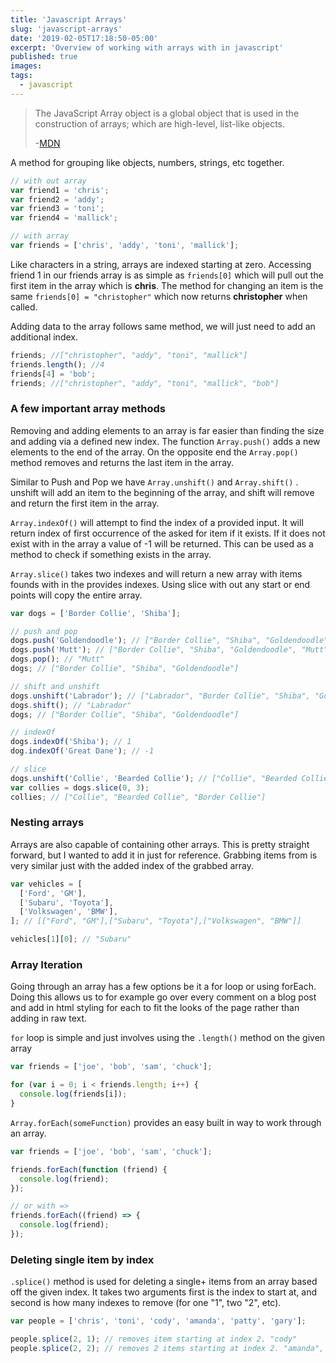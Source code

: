 ```yaml
---
title: 'Javascript Arrays'
slug: 'javascript-arrays'
date: '2019-02-05T17:18:50-05:00'
excerpt: 'Overview of working with arrays with in javascript'
published: true
images:
tags:
  - javascript
---
```


> The JavaScript Array object is a global object that is used in the construction of arrays; which are high-level, list-like objects.
>
> -[MDN](https://developer.mozilla.org/en-US/docs/Web/JavaScript/Reference/Global_Objects/Array)

A method for grouping like objects, numbers, strings, etc together.

```javascript
// with out array
var friend1 = 'chris';
var friend2 = 'addy';
var friend3 = 'toni';
var friend4 = 'mallick';

// with array
var friends = ['chris', 'addy', 'toni', 'mallick'];
```

Like characters in a string, arrays are indexed starting at zero. Accessing friend 1 in our friends array is as simple as `friends[0]` which will pull out the first item in the array which is **chris**. The method for changing an item is the same `friends[0] = "christopher"` which now returns **christopher** when called.

Adding data to the array follows same method, we will just need to add an additional index.

```javascript
friends; //["christopher", "addy", "toni", "mallick"]
friends.length(); //4
friends[4] = 'bob';
friends; //["christopher", "addy", "toni", "mallick", "bob"]
```

### A few important array methods

Removing and adding elements to an array is far easier than finding the size and adding via a defined new index. The function `Array.push()` adds a new elements to the end of the array. On the opposite end the `Array.pop()` method removes and returns the last item in the array.

Similar to Push and Pop we have `Array.unshift()` and `Array.shift()` . unshift will add an item to the beginning of the array, and shift will remove and return the first item in the array.

`Array.indexOf()` will attempt to find the index of a provided input. It will return index of first occurrence of the asked for item if it exists. If it does not exist with in the array a value of -1 will be returned. This can be used as a method to check if something exists in the array.

`Array.slice()` takes two indexes and will return a new array with items founds with in the provides indexes. Using slice with out any start or end points will copy the entire array.

```javascript
var dogs = ['Border Collie', 'Shiba'];

// push and pop
dogs.push('Goldendoodle'); // ["Border Collie", "Shiba", "Goldendoodle"]
dogs.push('Mutt'); // ["Border Collie", "Shiba", "Goldendoodle", "Mutt"]
dogs.pop(); // "Mutt"
dogs; // ["Border Collie", "Shiba", "Goldendoodle"]

// shift and unshift
dogs.unshift('Labrador'); // ["Labrador", "Border Collie", "Shiba", "Goldendoodle"]
dogs.shift(); // "Labrador"
dogs; // ["Border Collie", "Shiba", "Goldendoodle"]

// indexOf
dogs.indexOf('Shiba'); // 1
dog.indexOf('Great Dane'); // -1

// slice
dogs.unshift('Collie', 'Bearded Collie'); // ["Collie", "Bearded Collie" "Border Collie", "Shiba", "Goldendoodle"]
var collies = dogs.slice(0, 3);
collies; // ["Collie", "Bearded Collie", "Border Collie"]
```

### Nesting arrays

Arrays are also capable of containing other arrays. This is pretty straight forward, but I wanted to add it in just for reference. Grabbing items from is very similar just with the added index of the grabbed array.

```javascript
var vehicles = [
  ['Ford', 'GM'],
  ['Subaru', 'Toyota'],
  ['Volkswagen', 'BMW'],
]; // [["Ford", "GM"],["Subaru", "Toyota"],["Volkswagen", "BMW"]]

vehicles[1][0]; // "Subaru"
```

### Array Iteration

Going through an array has a few options be it a for loop or using forEach. Doing this allows us to for example go over every comment on a blog post and add in html styling for each to fit the looks of the page rather than adding in raw text.

`for` loop is simple and just involves using the `.length()` method on the given array

```javascript
var friends = ['joe', 'bob', 'sam', 'chuck'];

for (var i = 0; i < friends.length; i++) {
  console.log(friends[i]);
}
```

`Array.forEach(someFunction)` provides an easy built in way to work through an array.

```javascript
var friends = ['joe', 'bob', 'sam', 'chuck'];

friends.forEach(function (friend) {
  console.log(friend);
});

// or with =>
friends.forEach((friend) => {
  console.log(friend);
});
```

### Deleting single item by index

`.splice()` method is used for deleting a single+ items from an array based off the given index. It takes two arguments first is the index to start at, and second is how many indexes to remove (for one "1", two "2", etc).

```javascript
var people = ['chris', 'toni', 'cody', 'amanda', 'patty', 'gary'];

people.splice(2, 1); // removes item starting at index 2. "cody"
people.splice(2, 2); // removes 2 items starting at index 2. "amanda", "patty".
```
